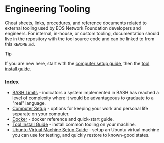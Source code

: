 # Engineering Tooling
Cheat sheets, links, procedures, and reference documents related to external tooling used by EOS Network Foundation developers and engineers. For internal, in-house, or custom tooling, documentation should live in the repository with the tool source code and can be linked to from this `README.md`.

> [!TIP]
> If you are new here, start with the [computer setup guide](./computer-setup.md), then the [tool install guide](./tool-install-guide.md).

### Index
- [BASH Limits](./bash-limits.md) - indicators a system implemented in BASH has reached a level of complexity where it would be advantageous to graduate to a "real" language.
- [Computer Setup](./computer-setup.md) - options for keeping your work and personal life separate on your computer.
- [Docker](./docker.md) - docker reference and quick-start guide.
- [Tool Install Guide](./tool-install-guide.md) - install common tooling on your machine.
- [Ubuntu Virtual Machine Setup Guide](./vm-setup.md) - setup an Ubuntu virtual machine you can use for testing, and quickly restore to known-good states.
